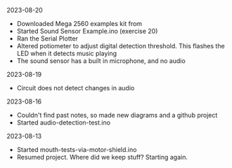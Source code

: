 2023-08-20
* Downloaded Mega 2560 examples kit from
* Started Sound Sensor Example.ino (exercise 20)
* Ran the Serial Plotter
* Altered potiometer to adjust digital detection threshold. This flashes the LED when it detects music playing
* The sound sensor has a built in microphone, and no audio 

2023-08-19
* Circuit does not detect changes in audio 

2023-08-16
* Couldn't find past notes, so made new diagrams and a github project
* Started audio-detection-test.ino

2023-08-13
* Started mouth-tests-via-motor-shield.ino
* Resumed project. Where did we keep stuff? Starting again.
